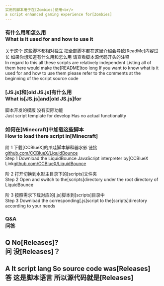 ```yaml
---
实用的脚本用于在[Zombies]使用<br/>
a script enhanced gaming experience for[Zombies]
---
```


<h3>有什么用和怎么用<br/>
What is it used for and how to use it</h3>

关于这个 这些脚本都相对独立 把全部脚本都在这里介绍会导致[ReadMe]内容过长 如果你想知道有什么用和怎么用 请查看脚本源代码开头的注释<br/>
In regard to this all these scripts are relatively independent Listing all of them here would make the[README]too long If you want to know what is it used for and how to use them please refer to the comments at the beginning of the script source code

<h3>[JS.js]和[old JS.js]有什么用<br/>
What is[JS.js]and[old JS.js]for</h3>

脚本开发的模版 没有实际功能<br/>
Just script template for develop Has no actual functionality

<h3>如何在[Minecraft]中加载这些脚本<br/>
How to load there script in[Minecraft]</h3>

阶 1 下载[CCBlueX]的爪哇脚本解释器水影 链接<a href ='https://github.com/CCBlueX/LiquidBounce'>github.com/CCBlueX/LiquidBounce</a><br/>
Step 1 Download the LiquidBounce JavaScript interpreter by[CCBlueX  Link<a href='https://github.com/CCBlueX/LiquidBounce'>github.com/CCBlueX/LiquidBounce</a>

阶 2 打开切换到水影主目录下的[scripts]文件夹<br/>
Step 2 Open and switch to the[scripts]directory under the root directory of LiquidBounce

阶 3 按照需求下载对应的[.js]脚本到[scripts]目录中<br/>
Step 3 Download the corresponding[.js]script to the[scripts]directory according to your needs

<h3>Q&A<br/>
问答</h3>

<h2>Q No[Releases]?<br/>
问 没[Releases]？</h2>

<h2>A It script lang So source code was[Releases]<br/>
答 这是脚本语言 所以源代码就是[Releases]</h2>